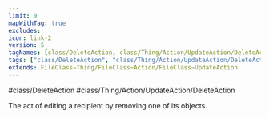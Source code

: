 ```yaml
---
limit: 9
mapWithTag: true
excludes:
icon: link-2
version: 5
tagNames: [class/DeleteAction, class/Thing/Action/UpdateAction/DeleteAction, schema-org/DeleteAction]
tags: ["class/DeleteAction", "class/Thing/Action/UpdateAction/DeleteAction"]
extends: FileClass~Thing/FileClass~Action/FileClass~UpdateAction
---
```


#class/DeleteAction
#class/Thing/Action/UpdateAction/DeleteAction


The act of editing a recipient by removing one of its objects.

